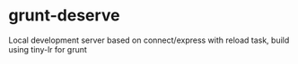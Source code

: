 grunt-deserve
=============

Local development server based on connect/express with reload task, build using tiny-lr for grunt